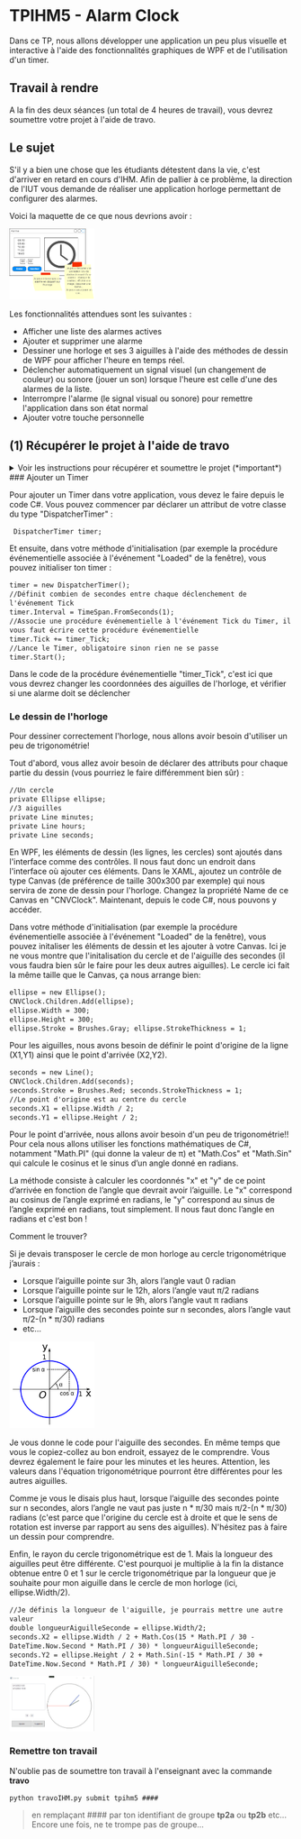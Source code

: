 # TPIHM5 - Alarm Clock

Dans ce TP, nous allons développer une application un peu plus visuelle et interactive à l'aide des fonctionnalités graphiques de WPF et de l'utilisation d'un timer.

## Travail à rendre
A la fin des deux séances (un total de 4 heures de travail), vous devrez soumettre votre projet à l'aide de travo.

## Le sujet
S'il y a bien une chose que les étudiants détestent dans la vie, c'est d'arriver en retard en cours d'IHM. Afin de pallier à ce problème, la direction de l'IUT vous demande de réaliser une application horloge permettant de configurer des alarmes.

Voici la maquette de ce que nous devrions avoir :

<img src="./img/alarm.png" width="30%"/>

Les fonctionnalités attendues sont les suivantes :
- Afficher une liste des alarmes actives
- Ajouter et supprimer une alarme 
- Dessiner une horloge et ses 3 aiguilles à l'aide des méthodes de dessin de WPF pour afficher l'heure en temps réel.
- Déclencher automatiquement un signal visuel (un changement de couleur) ou sonore (jouer un son) lorsque l'heure est celle d'une des alarmes de la liste.
- Interrompre l'alarme (le signal visual ou sonore) pour remettre l'application dans son état normal
- Ajouter votre touche personnelle

## (1) Récupérer le projet à l'aide de **travo**
<details>
  <summary>Voir les instructions pour récupérer et soumettre le projet (*important*)</summary> 

> Pour récupérer le projet et le soumettre à la fin des deux séances, vous allez devoir utiliser le script **travo** fourni par le responsable du module. Télécharger ce script [**travoIHM.py**](https://ihm.gitpages.iut-orsay.fr/cours/travoIHM.py) dans votre espace personnel (quelque part dans le lecteur Z:).
> 
> > **travo** est un ensemble de scripts Python maintenu par des enseignants chercheurs de Paris-Saclay et du Québec facilitant l'utilisation de GIT pour les enseignants. En fait les commandes **travo** effectuent un ensemble de commande GIT pour vous. **travo** ainsi que Python sont déjà installés sur les ordinateurs de l'IUT.
> > 
> > Vous pouvez utiliser votre propre ordinateur et installer **travo** dessus (à condition d'avoir installé Python au préalable bien sûr) à l'aide de la commande: 
> > ```
> > pip install travo
> > ```
> 
> Sur l'ordinateur de l'IUT, rendez-vous dans le répertoire C:\WinPython et lancer le programme "WinPython Powershell Prompt.exe", un terminal Powershell va s'ouvrir, prêt à recevoir des commandes Python.
> A l'intérieur de ce terminal PowerShell, tapez d'abord la commande suivante, vous permettant de vous déplacer dans > votre espace personnel :
> 
> ```
> cd Z:\
> ```
> 
> Si vous tapez la commande **ls**, vous devriez voir dans la liste des fichiers de ce répertoire, le script **travoIHM.py** que vous avez téléchargé précédemment (bien sûr, vous pouvez travailler dans un autre répertoire que la racine du répertoire Z:).
> 
> Enfin, pour récupérer le projet, il vous suffit de taper la commande :
> 
> ```
> python travoIHM.py fetch tpihm5
> ```
> 
> Il vous sera demandé vos identifiants ADONIS (de l'IUT) puis le projet sera téléchargé sur votre ordinateur (dans le répertoire "tpihm5"). 
> 
> Sauvegarder ou soumettre votre travail à l'enseignant se fera à l'aide de la commande : 
> ```
> python travoIHM.py submit tpihm5 ####
> ```
> Il vous faut remplacer #### par votre identifiant de groupe **tp2a** ou **tp2b** etc... Ne vous trompez pas de groupe, ce sera des points en moins
> 
> Vous pouvez faire autant de "submit" que vous voulez. C'est une bonne pratique pour ne pas perdre votre travail.

</details>
### Ajouter un Timer

Pour ajouter un Timer dans votre application, vous devez le faire depuis le code C#. Vous pouvez commencer par déclarer un attribut de votre classe du type "DispatcherTimer" :
```
 DispatcherTimer timer;
```

Et ensuite, dans votre méthode d'initialisation (par exemple la procédure événementielle associée à l'événement "Loaded" de la fenêtre), vous pouvez initialiser ton timer : 
```
timer = new DispatcherTimer();
//Définit combien de secondes entre chaque déclenchement de l'événement Tick 
timer.Interval = TimeSpan.FromSeconds(1);
//Associe une procédure événementielle à l'événement Tick du Timer, il vous faut écrire cette procédure événementielle
timer.Tick += timer_Tick;
//Lance le Timer, obligatoire sinon rien ne se passe
timer.Start();
```

Dans le code de la procédure événementielle "timer_Tick", c'est ici que vous devrez changer les coordonnées des aiguilles de l'horloge, et vérifier si une alarme doit se déclencher

### Le dessin de l'horloge
Pour dessiner correctement l'horloge, nous allons avoir besoin d'utiliser un peu de trigonométrie!

Tout d'abord, vous allez avoir besoin de déclarer des attributs pour chaque partie du dessin (vous pourriez le faire différemment bien sûr) :
```
//Un cercle
private Ellipse ellipse;
//3 aiguilles
private Line minutes;
private Line hours;
private Line seconds;
```

En WPF, les éléments de dessin (les lignes, les cercles) sont ajoutés dans l'interface comme des contrôles. Il nous faut donc un endroit dans l'interface où ajouter ces éléments. Dans le XAML, ajoutez un contrôle de type Canvas (de préférence de taille 300x300 par exemple) qui nous servira de zone de dessin pour l'horloge. Changez la propriété Name de ce Canvas en "CNVClock". Maintenant, depuis le code C#, nous pouvons y accéder.

Dans votre méthode d'initialisation (par exemple la procédure événementielle associée à l'événement "Loaded" de la fenêtre), vous pouvez initaliser les éléments de dessin et les ajouter à votre Canvas. Ici je ne vous montre que l'initalisation du cercle et de l'aiguille des secondes (il vous faudra bien sûr le faire pour les deux autres aiguilles). Le cercle ici fait la même taille que le Canvas, ça nous arrange bien:
```
ellipse = new Ellipse();
CNVClock.Children.Add(ellipse);
ellipse.Width = 300;
ellipse.Height = 300;
ellipse.Stroke = Brushes.Gray; ellipse.StrokeThickness = 1;
```
Pour les aiguilles, nous avons besoin de définir le point d'origine de la ligne (X1,Y1) ainsi que le point d'arrivée (X2,Y2).

```
seconds = new Line();
CNVClock.Children.Add(seconds);
seconds.Stroke = Brushes.Red; seconds.StrokeThickness = 1;
//Le point d'origine est au centre du cercle
seconds.X1 = ellipse.Width / 2;
seconds.Y1 = ellipse.Height / 2;
```

Pour le point d'arrivée, nous allons avoir besoin d'un peu de trigonométrie!!
Pour cela nous allons utiliser les fonctions mathématiques de C#, notamment "Math.PI" (qui donne la valeur de π) et "Math.Cos" et "Math.Sin" qui calcule le cosinus et le sinus d’un angle donné en radians.

La méthode consiste à calculer les coordonnés "x" et "y" de ce point d’arrivée en fonction de l’angle que devrait avoir l’aiguille. Le "x" correspond au cosinus de l’angle exprimé en radians, le "y" correspond au sinus de l’angle exprimé en radians, tout simplement.
Il nous faut donc l’angle en radians et c'est bon !

Comment le trouver?

Si je devais transposer le cercle de mon horloge au cercle trigonométrique j’aurais :
- Lorsque l’aiguille pointe sur 3h, alors l’angle vaut 0 radian
- Lorsque l’aiguille pointe sur le 12h, alors l’angle vaut π/2 radians
- Lorsque l’aiguille pointe sur le 9h, alors l’angle vaut π radians
- Lorsque l’aiguille des secondes pointe sur n secondes, alors l’angle vaut π/2-(n * π/30) radians
- etc…

<img src="./img/cercle_trigo.png" width="30%"/>

Je vous donne le code pour l'aiguille des secondes. En même temps que vous le copiez-collez au bon endroit, essayez de le comprendre. Vous devrez également le faire pour les minutes et les heures. Attention, les valeurs dans l'équation trigonométrique pourront être différentes pour les autres aiguilles. 

Comme je vous le disais plus haut, lorsque l’aiguille des secondes pointe sur n secondes, alors l’angle ne vaut pas juste n * π/30 mais π/2-(n * π/30) radians (c'est parce que l'origine du cercle est à droite et que le sens de rotation est inverse par rapport au sens des aiguilles). N'hésitez pas à faire un dessin pour comprendre.

Enfin, le rayon du cercle trigonométrique est de 1. Mais la longueur des aiguilles peut être différente. C'est pourquoi je multiplie à la fin la distance obtenue entre 0 et 1 sur le cercle trigonométrique par la longueur que je souhaite pour mon aiguille dans le cercle de mon horloge (ici, ellipse.Width/2). 

```
//Je définis la longueur de l'aiguille, je pourrais mettre une autre valeur
double longueurAiguilleSeconde = ellipse.Width/2; 
seconds.X2 = ellipse.Width / 2 + Math.Cos(15 * Math.PI / 30 - DateTime.Now.Second * Math.PI / 30) * longueurAiguilleSeconde;
seconds.Y2 = ellipse.Height / 2 + Math.Sin(-15 * Math.PI / 30 + DateTime.Now.Second * Math.PI / 30) * longueurAiguilleSeconde;
```

<img src="./img/alarm.gif" width="30%"/>

### Remettre ton travail
N'oublie pas de soumettre ton travail à l'enseignant avec la commande **travo** 
```
python travoIHM.py submit tpihm5 ####
```
> en remplaçant #### par ton identifiant de groupe **tp2a** ou **tp2b** etc... Encore une fois, ne te trompe pas de groupe...